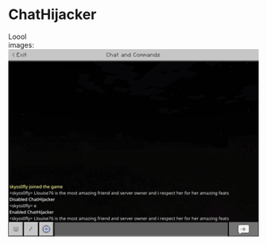 # ChatHijacker
Loool <br>
images:
<img src="https://github.com/skyss0fly/ChatHijacker/blob/main/IMG_7928.png">

